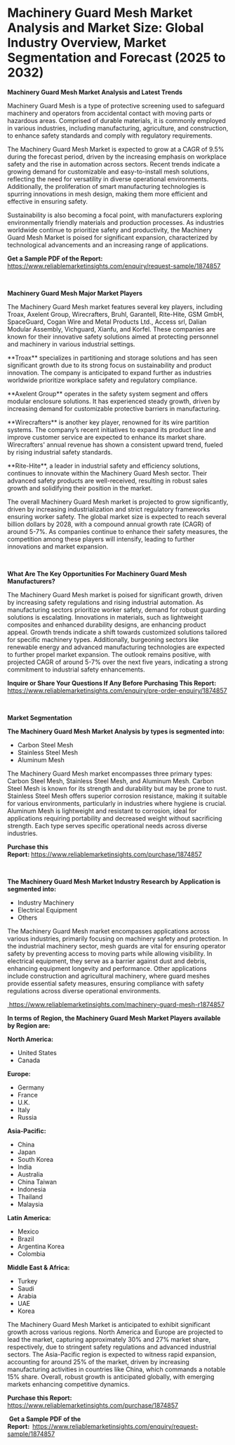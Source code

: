 <p><h1>Machinery Guard Mesh Market Analysis and Market Size: Global Industry Overview, Market Segmentation and Forecast (2025 to 2032)</h1></p><p><strong>Machinery Guard Mesh Market Analysis and Latest Trends</strong></p>
<p><p>Machinery Guard Mesh is a type of protective screening used to safeguard machinery and operators from accidental contact with moving parts or hazardous areas. Comprised of durable materials, it is commonly employed in various industries, including manufacturing, agriculture, and construction, to enhance safety standards and comply with regulatory requirements. </p><p>The Machinery Guard Mesh Market is expected to grow at a CAGR of 9.5% during the forecast period, driven by the increasing emphasis on workplace safety and the rise in automation across sectors. Recent trends indicate a growing demand for customizable and easy-to-install mesh solutions, reflecting the need for versatility in diverse operational environments. Additionally, the proliferation of smart manufacturing technologies is spurring innovations in mesh design, making them more efficient and effective in ensuring safety.</p><p>Sustainability is also becoming a focal point, with manufacturers exploring environmentally friendly materials and production processes. As industries worldwide continue to prioritize safety and productivity, the Machinery Guard Mesh Market is poised for significant expansion, characterized by technological advancements and an increasing range of applications.</p></p>
<p><strong>Get a Sample PDF of the Report:&nbsp;</strong> <a href="https://www.reliablemarketinsights.com/enquiry/request-sample/1874857?utm_campaign=2638&utm_medium=2&utm_source=Github&utm_content=ia&utm_term=12042025&utm_id=machinery-guard-mesh">https://www.reliablemarketinsights.com/enquiry/request-sample/1874857</a></p>
<p>&nbsp;</p>
<p><strong>Machinery Guard Mesh Major Market Players</strong></p>
<p><p>The Machinery Guard Mesh market features several key players, including Troax, Axelent Group, Wirecrafters, Bruhl, Garantell, Rite-Hite, GSM GmbH, SpaceGuard, Cogan Wire and Metal Products Ltd., Access srl, Dalian Modular Assembly, Vichguard, Xianfu, and Korfel. These companies are known for their innovative safety solutions aimed at protecting personnel and machinery in various industrial settings.</p><p>**Troax** specializes in partitioning and storage solutions and has seen significant growth due to its strong focus on sustainability and product innovation. The company is anticipated to expand further as industries worldwide prioritize workplace safety and regulatory compliance.</p><p>**Axelent Group** operates in the safety system segment and offers modular enclosure solutions. It has experienced steady growth, driven by increasing demand for customizable protective barriers in manufacturing.</p><p>**Wirecrafters** is another key player, renowned for its wire partition systems. The company’s recent initiatives to expand its product line and improve customer service are expected to enhance its market share. Wirecrafters' annual revenue has shown a consistent upward trend, fueled by rising industrial safety standards.</p><p>**Rite-Hite**, a leader in industrial safety and efficiency solutions, continues to innovate within the Machinery Guard Mesh sector. Their advanced safety products are well-received, resulting in robust sales growth and solidifying their position in the market.</p><p>The overall Machinery Guard Mesh market is projected to grow significantly, driven by increasing industrialization and strict regulatory frameworks ensuring worker safety. The global market size is expected to reach several billion dollars by 2028, with a compound annual growth rate (CAGR) of around 5-7%. As companies continue to enhance their safety measures, the competition among these players will intensify, leading to further innovations and market expansion.</p></p>
<p>&nbsp;</p>
<p><strong>What Are The Key Opportunities For Machinery Guard Mesh Manufacturers?</strong></p>
<p><p>The Machinery Guard Mesh market is poised for significant growth, driven by increasing safety regulations and rising industrial automation. As manufacturing sectors prioritize worker safety, demand for robust guarding solutions is escalating. Innovations in materials, such as lightweight composites and enhanced durability designs, are enhancing product appeal. Growth trends indicate a shift towards customized solutions tailored for specific machinery types. Additionally, burgeoning sectors like renewable energy and advanced manufacturing technologies are expected to further propel market expansion. The outlook remains positive, with projected CAGR of around 5-7% over the next five years, indicating a strong commitment to industrial safety enhancements.</p></p>
<p><strong>Inquire or Share Your Questions If Any Before Purchasing This Report:</strong> <a href="https://www.reliablemarketinsights.com/enquiry/pre-order-enquiry/1874857?utm_campaign=2638&utm_medium=2&utm_source=Github&utm_content=ia&utm_term=12042025&utm_id=machinery-guard-mesh">https://www.reliablemarketinsights.com/enquiry/pre-order-enquiry/1874857</a></p>
<p>&nbsp;</p>
<p><strong>Market Segmentation</strong></p>
<p><strong>The Machinery Guard Mesh Market Analysis by types is segmented into:</strong></p>
<p><ul><li>Carbon Steel Mesh</li><li>Stainless Steel Mesh</li><li>Aluminum Mesh</li></ul></p>
<p><p>The Machinery Guard Mesh market encompasses three primary types: Carbon Steel Mesh, Stainless Steel Mesh, and Aluminum Mesh. Carbon Steel Mesh is known for its strength and durability but may be prone to rust. Stainless Steel Mesh offers superior corrosion resistance, making it suitable for various environments, particularly in industries where hygiene is crucial. Aluminum Mesh is lightweight and resistant to corrosion, ideal for applications requiring portability and decreased weight without sacrificing strength. Each type serves specific operational needs across diverse industries.</p></p>
<p><strong>Purchase this Report:&nbsp;</strong><a href="https://www.reliablemarketinsights.com/purchase/1874857?utm_campaign=2638&utm_medium=2&utm_source=Github&utm_content=ia&utm_term=12042025&utm_id=machinery-guard-mesh">https://www.reliablemarketinsights.com/purchase/1874857</a></p>
<p>&nbsp;</p>
<p><strong>The Machinery Guard Mesh Market Industry Research by Application is segmented into:</strong></p>
<p><ul><li>Industry Machinery</li><li>Electrical Equipment</li><li>Others</li></ul></p>
<p><p>The Machinery Guard Mesh market encompasses applications across various industries, primarily focusing on machinery safety and protection. In the industrial machinery sector, mesh guards are vital for ensuring operator safety by preventing access to moving parts while allowing visibility. In electrical equipment, they serve as a barrier against dust and debris, enhancing equipment longevity and performance. Other applications include construction and agricultural machinery, where guard meshes provide essential safety measures, ensuring compliance with safety regulations across diverse operational environments.</p></p>
<p><a href="https://www.reliablemarketinsights.com/machinery-guard-mesh-r1874857?utm_campaign=2638&utm_medium=2&utm_source=Github&utm_content=ia&utm_term=12042025&utm_id=machinery-guard-mesh">&nbsp;https://www.reliablemarketinsights.com/machinery-guard-mesh-r1874857</a></p>
<p><strong>In terms of Region, the Machinery Guard Mesh Market Players available by Region are:</strong></p>
<p>
    <p> <strong> North America: </strong>
        <ul>
            <li>United States</li>
            <li>Canada</li>
        </ul>
        </p> 
    <p> <strong> Europe: </strong>
        <ul>
            <li>Germany</li>
            <li>France</li>
            <li>U.K.</li>
            <li>Italy</li>
            <li>Russia</li>
        </ul>
        </p> 
    <p> <strong> Asia-Pacific: </strong>
        <ul>
            <li>China</li>
            <li>Japan</li>
            <li>South Korea</li>
            <li>India</li>
            <li>Australia</li>
            <li>China Taiwan</li>
            <li>Indonesia</li>
            <li>Thailand</li>
            <li>Malaysia</li>
        </ul>
        </p> 
    <p> <strong> Latin America: </strong>
        <ul>
            <li>Mexico</li>
            <li>Brazil</li>
            <li>Argentina Korea</li>
            <li>Colombia</li>
        </ul>
        </p> 
    <p> <strong> Middle East & Africa: </strong>
        <ul>
            <li>Turkey</li>
            <li>Saudi</li>
            <li>Arabia</li>
            <li>UAE</li>
            <li>Korea</li>
        </ul>
    </p>
    </p>
<p><p>The Machinery Guard Mesh Market is anticipated to exhibit significant growth across various regions. North America and Europe are projected to lead the market, capturing approximately 30% and 27% market share, respectively, due to stringent safety regulations and advanced industrial sectors. The Asia-Pacific region is expected to witness rapid expansion, accounting for around 25% of the market, driven by increasing manufacturing activities in countries like China, which commands a notable 15% share. Overall, robust growth is anticipated globally, with emerging markets enhancing competitive dynamics.</p></p>
<p><strong>Purchase this Report: </strong><a href="https://www.reliablemarketinsights.com/purchase/1874857?utm_campaign=2638&utm_medium=2&utm_source=Github&utm_content=ia&utm_term=12042025&utm_id=machinery-guard-mesh">https://www.reliablemarketinsights.com/purchase/1874857</a></p>
<p>&nbsp;<strong>Get a Sample PDF of the Report:&nbsp;&nbsp;</strong><a href="https://www.reliablemarketinsights.com/enquiry/request-sample/1874857?utm_campaign=2638&utm_medium=2&utm_source=Github&utm_content=ia&utm_term=12042025&utm_id=machinery-guard-mesh">https://www.reliablemarketinsights.com/enquiry/request-sample/1874857</a></p>
<p><strong></strong></p>
<p><p></p><p></p><p></p></p>